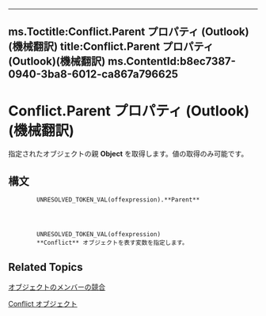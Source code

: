 

---
ms.Toctitle:Conflict.Parent プロパティ (Outlook)(機械翻訳)
title:Conflict.Parent プロパティ (Outlook)(機械翻訳)
ms.ContentId:b8ec7387-0940-3ba8-6012-ca867a796625
---
# Conflict.Parent プロパティ (Outlook)(機械翻訳)




指定されたオブジェクトの親 **Object** を取得します。値の取得のみ可能です。

## 構文

            UNRESOLVED_TOKEN_VAL(offexpression).**Parent**




            UNRESOLVED_TOKEN_VAL(offexpression)
            **Conflict** オブジェクトを表す変数を指定します。



## Related Topics

[オブジェクトのメンバーの競合](1edc695c-4cf7-1606-ca82-7eecaa09f25d.md)

[Conflict オブジェクト](a7c8f12a-08ba-9fff-60b8-a02d1c7f6f33.md)




